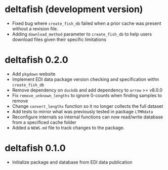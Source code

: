 # deltafish (development version)

* Fixed bug where `create_fish_db` failed when a prior cache was present without a revision file. 
* Adding `download_method` parameter to `create_fish_db` to help users download files given their specific limitations

# deltafish 0.2.0

* Add `pkgdown` website
* Implement EDI data package version checking and specification withn `create_fish_db`
* Remove dependency on `duckdb` and add dependency to `arrow` >= v8.0.0
* Fix `remove_unknown_lengths` to ignore 0-counts when finding samples to remove
* Change `convert_lengths` function so it no longer collects the full dataset
* Add tests to mirror what was previously tested in package `LTMRdata`
* Reconfigure internals so internal functions can now read/write database from a specificed cache folder
* Added a `NEWS.md` file to track changes to the package.

# deltafish 0.1.0

* Initialize package and database from EDI data publication

